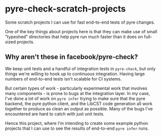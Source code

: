 # pyre-check-scratch-projects

Some scratch projects I can use for fast end-to-end tests
of pyre changes.

One of the key things about projects here is that they can make
use of small "typeshed" directories that help pyre run much
faster than it does on full-sized projects.

## Why aren't these in facebook/pyre-check?

We keep unit tests and a handful of integration tests in
`pyre-check`, but only things we're willing to hook up to
continuous integration. Having large numbers of end-to-end tests
isn't scalable for CI systems.

But certain types of work - particularly experimental work that
involves many components - is prone to bugs at the integration
layer. In my case, I've done a lot of work on `pyre infer` trying
to make sure that the pyre backend, the pyre python client, and
the LibCST code generation all work together to produce as clean
an output as possible. Many of the bugs I've encountered are hard
to catch with just unit tests.

Hence this project, where I'm intending to create some example
python projects that I can use to see the results of end-to-end
`pyre infer` runs.
